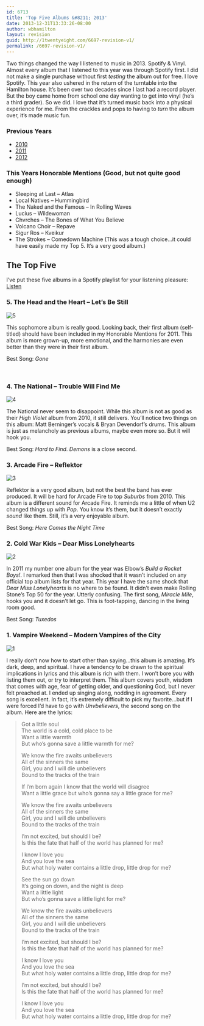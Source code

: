 ```yaml
---
id: 6713
title: 'Top Five Albums &#8211; 2013'
date: 2013-12-31T13:33:26-08:00
author: wbhamilton
layout: revision
guid: http://1twentyeight.com/6697-revision-v1/
permalink: /6697-revision-v1/
---
```

Two things changed the way I listened to music in 2013. Spotify & Vinyl. Almost every album that I listened to this year was through Spotify first. I did not make a single purchase without first _testing_ the album out for free. I love Spotify. This year also ushered in the return of the turntable into the Hamilton house. It’s been over two decades since I last had a record player. But the boy came home from school one day wanting to get into vinyl (he’s a third grader). So we did. I love that it’s turned music back into a physical experience for me. From the crackles and pops to having to _turn_ the album over, it’s made music fun.

### Previous Years

  * [2010](http://1twentyeight.com/top-five-albums%E2%80%942010/)
  * [2011](http://1twentyeight.com/top-five-albums-2011/)
  * [2012](http://1twentyeight.com/top-five-albums-2012/)

### This Years Honorable Mentions (Good, but not quite good enough)

  * Sleeping at Last &ndash; Atlas
  * Local Natives &ndash; Hummingbird
  * The Naked and the Famous &ndash; In Rolling Waves
  * Lucius &ndash; Wildewoman
  * Chvrches &ndash; The Bones of What You Believe
  * Volcano Choir &ndash; Repave
  * Sigur Ros &ndash; Kveikur
  * The Strokes &ndash; Comedown Machine (This was a tough choice…it could have easily made my Top 5. It’s a very good album.)

## The Top Five

I&#8217;ve put these five albums in a Spotify playlist for your listening pleasure: [Listen](http://d.pr/bcFl)

### 5. The Head and the Heart &ndash; Let’s Be Still

<img src="https://s3.amazonaws.com/1twentyeight/uploads/five.jpg" alt="5" class="alignleft" /> 

This sophomore album is really good. Looking back, their first album (self-titled) should have been included in my Honorable Mentions for 2011. This album is more grown-up, more emotional, and the harmonies are even better than they were in their first album.

Best Song: _Gone_

&nbsp;

### 4. The National &ndash; Trouble Will Find Me

<img src="https://s3.amazonaws.com/1twentyeight/uploads/four.jpg" alt="4" class="alignleft" /> 

The National never seem to disappoint. While this album is not as good as their _High Violet_ album from 2010, it still delivers. You’ll notice two things on this album: Matt Berninger’s vocals & Bryan Devendorf’s drums. This album is just as melancholy as previous albums, maybe even more so. But it will hook you.

Best Song: _Hard to Find_. _Demons_ is a close second.

### 3. Arcade Fire &ndash; Reflektor

<img src="https://s3.amazonaws.com/1twentyeight/uploads/three.jpg" alt="3" class="alignleft" /> 

Reflektor is a very good album, but not the best the band has ever produced. It will be hard for Arcade Fire to top _Suburbs_ from 2010. This album is a different sound for Arcade Fire. It reminds me a little of when U2 changed things up with _Pop_. You know it’s them, but it doesn’t exactly _sound_ like them. Still, it’s a very enjoyable album.

Best Song: _Here Comes the Night Time_

### 2. Cold War Kids &ndash; Dear Miss Lonelyhearts

<img src="https://s3.amazonaws.com/1twentyeight/uploads/two.jpg" alt="2" class="alignleft" /> 

In 2011 my number one album for the year was Elbow’s _Build a Rocket Boys!_. I remarked then that I was shocked that it wasn’t included on any official top album lists for that year. This year I have the same shock that _Dear Miss Lonelyhearts_ is no where to be found. It didn’t even make Rolling Stone’s Top 50 for the year. Utterly confusing. The first song, _Miracle Mile_, hooks you and it doesn’t let go. This is foot-tapping, dancing in the living room good.

Best Song: _Tuxedos_

### 1. Vampire Weekend &ndash; Modern Vampires of the City

<img src="https://s3.amazonaws.com/1twentyeight/uploads/one.jpg" alt="1" class="alignleft" /> 

I really don’t now how to start other than saying…this album is amazing. It’s dark, deep, and spiritual. I have a tendency to be drawn to the spiritual implications in lyrics and this album is rich with them. I won’t bore you with listing them out, or try to interpret them. This album covers youth, wisdom that comes with age, fear of getting older, and questioning God, but I never felt preached at. I ended up singing along, nodding in agreement. Every song is excellent. In fact, it’s extremely difficult to pick my favorite…but if I were forced I’d have to go with _Unvbelievers_, the second song on the album. Here are the lyrics:

> Got a little soul  
> The world is a cold, cold place to be  
> Want a little warmth  
> But who’s gonna save a little warmth for me?
> 
> We know the fire awaits unbelievers  
> All of the sinners the same  
> Girl, you and I will die unbelievers  
> Bound to the tracks of the train
> 
> If I’m born again I know that the world will disagree  
> Want a little grace but who’s gonna say a little grace for me?
> 
> We know the fire awaits unbelievers  
> All of the sinners the same  
> Girl, you and I will die unbelievers  
> Bound to the tracks of the train
> 
> I’m not excited, but should I be?  
> Is this the fate that half of the world has planned for me?
> 
> I know I love you  
> And you love the sea  
> But what holy water contains a little drop, little drop for me?
> 
> See the sun go down  
> It’s going on down, and the night is deep  
> Want a little light  
> But who’s gonna save a little light for me?
> 
> We know the fire awaits unbelievers  
> All of the sinners the same  
> Girl, you and I will die unbelievers  
> Bound to the tracks of the train
> 
> I’m not excited, but should I be?  
> Is this the fate that half of the world has planned for me?
> 
> I know I love you  
> And you love the sea  
> But what holy water contains a little drop, little drop for me?
> 
> I’m not excited, but should I be?  
> Is this the fate that half of the world has planned for me?
> 
> I know I love you  
> And you love the sea  
> But what holy water contains a little drop, little drop for me?